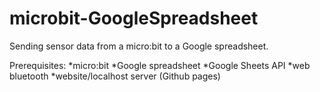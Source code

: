 # microbit-GoogleSpreadsheet
Sending sensor data from a micro:bit to a Google spreadsheet.

Prerequisites:
*micro:bit
*Google spreadsheet
*Google Sheets API
*web bluetooth
*website/localhost server (Github pages)
